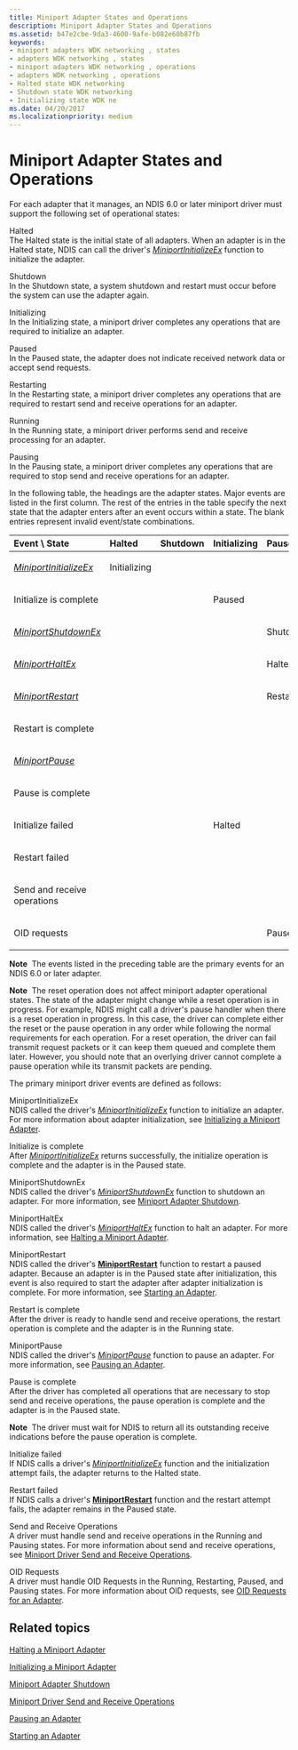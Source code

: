 ```yaml
---
title: Miniport Adapter States and Operations
description: Miniport Adapter States and Operations
ms.assetid: b47e2cbe-9da3-4600-9afe-b082e60b87fb
keywords:
- miniport adapters WDK networking , states
- adapters WDK networking , states
- miniport adapters WDK networking , operations
- adapters WDK networking , operations
- Halted state WDK networking
- Shutdown state WDK networking
- Initializing state WDK ne
ms.date: 04/20/2017
ms.localizationpriority: medium
---
```


# Miniport Adapter States and Operations





For each adapter that it manages, an NDIS 6.0 or later miniport driver must support the following set of operational states:

<a href="" id="halted"></a>Halted  
The Halted state is the initial state of all adapters. When an adapter is in the Halted state, NDIS can call the driver's [*MiniportInitializeEx*](https://docs.microsoft.com/windows-hardware/drivers/ddi/content/ndis/nc-ndis-miniport_initialize) function to initialize the adapter.

<a href="" id="shutdown"></a>Shutdown  
In the Shutdown state, a system shutdown and restart must occur before the system can use the adapter again.

<a href="" id="initializing"></a>Initializing  
In the Initializing state, a miniport driver completes any operations that are required to initialize an adapter.

<a href="" id="paused"></a>Paused  
In the Paused state, the adapter does not indicate received network data or accept send requests.

<a href="" id="restarting"></a>Restarting  
In the Restarting state, a miniport driver completes any operations that are required to restart send and receive operations for an adapter.

<a href="" id="running"></a>Running  
In the Running state, a miniport driver performs send and receive processing for an adapter.

<a href="" id="pausing"></a>Pausing  
In the Pausing state, a miniport driver completes any operations that are required to stop send and receive operations for an adapter.

In the following table, the headings are the adapter states. Major events are listed in the first column. The rest of the entries in the table specify the next state that the adapter enters after an event occurs within a state. The blank entries represent invalid event/state combinations.

<table>
<colgroup>
<col width="12%" />
<col width="12%" />
<col width="12%" />
<col width="12%" />
<col width="12%" />
<col width="12%" />
<col width="12%" />
<col width="12%" />
</colgroup>
<thead>
<tr class="header">
<th align="left">Event \ State</th>
<th align="left">Halted</th>
<th align="left">Shutdown</th>
<th align="left">Initializing</th>
<th align="left">Paused</th>
<th align="left">Restarting</th>
<th align="left">Running</th>
<th align="left">Pausing</th>
</tr>
</thead>
<tbody>
<tr class="odd">
<td align="left"><p><a href="https://docs.microsoft.com/windows-hardware/drivers/ddi/content/ndis/nc-ndis-miniport_initialize" data-raw-source="[&lt;em&gt;MiniportInitializeEx&lt;/em&gt;](https://docs.microsoft.com/windows-hardware/drivers/ddi/content/ndis/nc-ndis-miniport_initialize)"><em>MiniportInitializeEx</em></a></p></td>
<td align="left"><p>Initializing</p></td>
<td align="left"></td>
<td align="left"></td>
<td align="left"></td>
<td align="left"></td>
<td align="left"></td>
<td align="left"></td>
</tr>
<tr class="even">
<td align="left"><p>Initialize is complete</p></td>
<td align="left"></td>
<td align="left"></td>
<td align="left"><p>Paused</p></td>
<td align="left"></td>
<td align="left"></td>
<td align="left"></td>
<td align="left"></td>
</tr>
<tr class="odd">
<td align="left"><p><a href="https://docs.microsoft.com/windows-hardware/drivers/ddi/content/ndis/nc-ndis-miniport_shutdown" data-raw-source="[&lt;em&gt;MiniportShutdownEx&lt;/em&gt;](https://docs.microsoft.com/windows-hardware/drivers/ddi/content/ndis/nc-ndis-miniport_shutdown)"><em>MiniportShutdownEx</em></a></p></td>
<td align="left"></td>
<td align="left"></td>
<td align="left"></td>
<td align="left"><p>Shutdown</p></td>
<td align="left"><p>Shutdown</p></td>
<td align="left"><p>Shutdown</p></td>
<td align="left"><p>Shutdown</p></td>
</tr>
<tr class="even">
<td align="left"><p><a href="https://docs.microsoft.com/windows-hardware/drivers/ddi/content/ndis/nc-ndis-miniport_halt" data-raw-source="[&lt;em&gt;MiniportHaltEx&lt;/em&gt;](https://docs.microsoft.com/windows-hardware/drivers/ddi/content/ndis/nc-ndis-miniport_halt)"><em>MiniportHaltEx</em></a></p></td>
<td align="left"></td>
<td align="left"></td>
<td align="left"></td>
<td align="left"><p>Halted</p></td>
<td align="left"></td>
<td align="left"></td>
<td align="left"></td>
</tr>
<tr class="odd">
<td align="left"><p><a href="https://docs.microsoft.com/windows-hardware/drivers/ddi/content/ndis/nc-ndis-miniport_restart" data-raw-source="[&lt;em&gt;MiniportRestart&lt;/em&gt;](https://docs.microsoft.com/windows-hardware/drivers/ddi/content/ndis/nc-ndis-miniport_restart)"><em>MiniportRestart</em></a></p></td>
<td align="left"></td>
<td align="left"></td>
<td align="left"></td>
<td align="left"><p>Restarting</p></td>
<td align="left"></td>
<td align="left"></td>
<td align="left"></td>
</tr>
<tr class="even">
<td align="left"><p>Restart is complete</p></td>
<td align="left"></td>
<td align="left"></td>
<td align="left"></td>
<td align="left"></td>
<td align="left"><p>Running</p></td>
<td align="left"></td>
<td align="left"></td>
</tr>
<tr class="odd">
<td align="left"><p><a href="https://docs.microsoft.com/windows-hardware/drivers/ddi/content/ndis/nc-ndis-miniport_pause" data-raw-source="[&lt;em&gt;MiniportPause&lt;/em&gt;](https://docs.microsoft.com/windows-hardware/drivers/ddi/content/ndis/nc-ndis-miniport_pause)"><em>MiniportPause</em></a></p></td>
<td align="left"></td>
<td align="left"></td>
<td align="left"></td>
<td align="left"></td>
<td align="left"></td>
<td align="left"><p>Pausing</p></td>
<td align="left"></td>
</tr>
<tr class="even">
<td align="left"><p>Pause is complete</p></td>
<td align="left"></td>
<td align="left"></td>
<td align="left"></td>
<td align="left"></td>
<td align="left"></td>
<td align="left"></td>
<td align="left"><p>Paused</p></td>
</tr>
<tr class="odd">
<td align="left"><p>Initialize failed</p></td>
<td align="left"></td>
<td align="left"></td>
<td align="left"><p>Halted</p></td>
<td align="left"></td>
<td align="left"></td>
<td align="left"></td>
<td align="left"></td>
</tr>
<tr class="even">
<td align="left"><p>Restart failed</p></td>
<td align="left"></td>
<td align="left"></td>
<td align="left"></td>
<td align="left"></td>
<td align="left"><p>Paused</p></td>
<td align="left"></td>
<td align="left"></td>
</tr>
<tr class="odd">
<td align="left"><p>Send and receive operations</p></td>
<td align="left"></td>
<td align="left"></td>
<td align="left"></td>
<td align="left"></td>
<td align="left"></td>
<td align="left"><p>Running</p></td>
<td align="left"><p>Pausing</p></td>
</tr>
<tr class="even">
<td align="left"><p>OID requests</p></td>
<td align="left"></td>
<td align="left"></td>
<td align="left"></td>
<td align="left"><p>Paused</p></td>
<td align="left"><p>Restarting</p></td>
<td align="left"><p>Running</p></td>
<td align="left"><p>Pausing</p></td>
</tr>
</tbody>
</table>

 

**Note**  The events listed in the preceding table are the primary events for an NDIS 6.0 or later adapter.

 

**Note**  The reset operation does not affect miniport adapter operational states. The state of the adapter might change while a reset operation is in progress. For example, NDIS might call a driver's pause handler when there is a reset operation in progress. In this case, the driver can complete either the reset or the pause operation in any order while following the normal requirements for each operation. For a reset operation, the driver can fail transmit request packets or it can keep them queued and complete them later. However, you should note that an overlying driver cannot complete a pause operation while its transmit packets are pending.

 

The primary miniport driver events are defined as follows:

<a href="" id="miniportinitializeex"></a>MiniportInitializeEx  
NDIS called the driver's [*MiniportInitializeEx*](https://docs.microsoft.com/windows-hardware/drivers/ddi/content/ndis/nc-ndis-miniport_initialize) function to initialize an adapter. For more information about adapter initialization, see [Initializing a Miniport Adapter](initializing-a-miniport-adapter.md).

<a href="" id="initialize-is-complete"></a>Initialize is complete  
After [*MiniportInitializeEx*](https://docs.microsoft.com/windows-hardware/drivers/ddi/content/ndis/nc-ndis-miniport_initialize) returns successfully, the initialize operation is complete and the adapter is in the Paused state.

<a href="" id="miniportshutdownex"></a>MiniportShutdownEx  
NDIS called the driver's [*MiniportShutdownEx*](https://docs.microsoft.com/windows-hardware/drivers/ddi/content/ndis/nc-ndis-miniport_shutdown) function to shutdown an adapter. For more information, see [Miniport Adapter Shutdown](miniport-adapter-shutdown.md).

<a href="" id="miniporthaltex"></a>MiniportHaltEx  
NDIS called the driver's [*MiniportHaltEx*](https://docs.microsoft.com/windows-hardware/drivers/ddi/content/ndis/nc-ndis-miniport_halt) function to halt an adapter. For more information, see [Halting a Miniport Adapter](halting-a-miniport-adapter.md).

<a href="" id="miniportrestart"></a>MiniportRestart  
NDIS called the driver's [**MiniportRestart**](https://docs.microsoft.com/windows-hardware/drivers/ddi/content/ndis/nc-ndis-miniport_restart) function to restart a paused adapter. Because an adapter is in the Paused state after initialization, this event is also required to start the adapter after adapter initialization is complete. For more information, see [Starting an Adapter](starting-an-adapter.md).

<a href="" id="restart-is-complete"></a>Restart is complete  
After the driver is ready to handle send and receive operations, the restart operation is complete and the adapter is in the Running state.

<a href="" id="miniportpause"></a>MiniportPause  
NDIS called the driver's [*MiniportPause*](https://docs.microsoft.com/windows-hardware/drivers/ddi/content/ndis/nc-ndis-miniport_pause) function to pause an adapter. For more information, see [Pausing an Adapter](pausing-an-adapter.md).

<a href="" id="pause-is-complete"></a>Pause is complete  
After the driver has completed all operations that are necessary to stop send and receive operations, the pause operation is complete and the adapter is in the Paused state.

**Note**  The driver must wait for NDIS to return all its outstanding receive indications before the pause operation is complete.

 

<a href="" id="initialize-failed"></a>Initialize failed  
If NDIS calls a driver's [*MiniportInitializeEx*](https://docs.microsoft.com/windows-hardware/drivers/ddi/content/ndis/nc-ndis-miniport_initialize) function and the initialization attempt fails, the adapter returns to the Halted state.

<a href="" id="restart-failed"></a>Restart failed  
If NDIS calls a driver's [**MiniportRestart**](https://docs.microsoft.com/windows-hardware/drivers/ddi/content/ndis/nc-ndis-miniport_restart) function and the restart attempt fails, the adapter remains in the Paused state.

<a href="" id="send-and-receive-operations"></a>Send and Receive Operations  
A driver must handle send and receive operations in the Running and Pausing states. For more information about send and receive operations, see [Miniport Driver Send and Receive Operations](miniport-driver-send-and-receive-operations.md).

<a href="" id="oid-requests"></a>OID Requests  
A driver must handle OID Requests in the Running, Restarting, Paused, and Pausing states. For more information about OID requests, see [OID Requests for an Adapter](miniport-adapter-oid-requests.md).

## Related topics


[Halting a Miniport Adapter](halting-a-miniport-adapter.md)

[Initializing a Miniport Adapter](initializing-a-miniport-adapter.md)

[Miniport Adapter Shutdown](miniport-adapter-shutdown.md)

[Miniport Driver Send and Receive Operations](miniport-driver-send-and-receive-operations.md)

[Pausing an Adapter](pausing-an-adapter.md)

[Starting an Adapter](starting-an-adapter.md)

 

 






